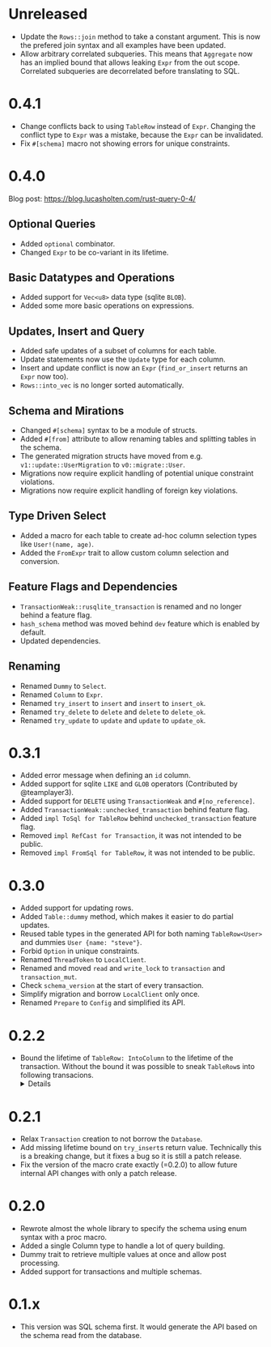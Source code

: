 # Unreleased

- Update the `Rows::join` method to take a constant argument.
This is now the prefered join syntax and all examples have been updated.
- Allow arbitrary correlated subqueries.
This means that `Aggregate` now has an implied bound that allows leaking `Expr` from the
out scope. Correlated subqueries are decorrelated before translating to SQL.

# 0.4.1

- Change conflicts back to using `TableRow` instead of `Expr`.
Changing the conflict type to `Expr` was a mistake, because the `Expr` can be invalidated.
- Fix `#[schema]` macro not showing errors for unique constraints.

# 0.4.0

Blog post: https://blog.lucasholten.com/rust-query-0-4/

## Optional Queries
- Added `optional` combinator.
- Changed `Expr` to be co-variant in its lifetime.

## Basic Datatypes and Operations
- Added support for `Vec<u8>` data type (sqlite `BLOB`).
- Added some more basic operations on expressions.

## Updates, Insert and Query
- Added safe updates of a subset of columns for each table.
- Update statements now use the `Update` type for each column.
- Insert and update conflict is now an `Expr` (`find_or_insert` returns an `Expr` now too).
- `Rows::into_vec` is no longer sorted automatically.

## Schema and Mirations
- Changed `#[schema]` syntax to be a module of structs.
- Added `#[from]` attribute to allow renaming tables and splitting tables in the schema.
- The generated migration structs have moved from e.g. `v1::update::UserMigration` to `v0::migrate::User`.
- Migrations now require explicit handling of potential unique constraint violations.
- Migrations now require explicit handling of foreign key violations.

## Type Driven Select
- Added a macro for each table to create ad-hoc column selection types like `User!(name, age)`.
- Added the `FromExpr` trait to allow custom column selection and conversion.

## Feature Flags and Dependencies
- `TransactionWeak::rusqlite_transaction` is renamed and no longer behind a feature flag.
- `hash_schema` method was moved behind `dev` feature which is enabled by default.
- Updated dependencies.

## Renaming
- Renamed `Dummy` to `Select`.
- Renamed `Column` to `Expr`.
- Renamed `try_insert` to `insert` and `insert` to `insert_ok`.
- Renamed `try_delete` to `delete` and `delete` to `delete_ok`.
- Renamed `try_update` to `update` and `update` to `update_ok`.

# 0.3.1

- Added error message when defining an `id` column.
- Added support for sqlite `LIKE` and `GLOB` operators (Contributed by @teamplayer3).
- Added support for `DELETE` using `TransactionWeak` and `#[no_reference]`.
- Added `TransactionWeak::unchecked_transaction` behind feature flag.
- Added `impl ToSql for TableRow` behind `unchecked_transaction` feature flag.
- Removed `impl RefCast for Transaction`, it was not intended to be public.
- Removed `impl FromSql for TableRow`, it was not intended to be public.

# 0.3.0

- Added support for updating rows.
- Added `Table::dummy` method, which makes it easier to do partial updates.
- Reused table types in the generated API for both naming `TableRow<User>` and dummies `User {name: "steve"}`.
- Forbid `Option` in unique constraints.
- Renamed `ThreadToken` to `LocalClient`.
- Renamed and moved `read` and `write_lock` to `transaction` and `transaction_mut`.
- Check `schema_version` at the start of every transaction.
- Simplify migration and borrow `LocalClient` only once.
- Renamed `Prepare` to `Config` and simplified its API.

# 0.2.2

- Bound the lifetime of `TableRow: IntoColumn` to the lifetime of the transaction.
Without the bound it was possible to sneak `TableRow`s into following transacions. <details>
`query_one` now checks that its input lives for as long as the transaction.
To make sure that `query_one` still checks that the dummy is "global", the transaction now has an invariant lifetime.
</details>

# 0.2.1

- Relax `Transaction` creation to not borrow the `Database`.
- Add missing lifetime bound on `try_insert`s return value.
Technically this is a breaking change, but it fixes a bug so it is still a patch release.
- Fix the version of the macro crate exactly (=0.2.0) to allow future internal API changes with only a patch release.

# 0.2.0

- Rewrote almost the whole library to specify the schema using enum syntax with a proc macro.
- Added a single Column type to handle a lot of query building.
- Dummy trait to retrieve multiple values at once and allow post processing.
- Added support for transactions and multiple schemas.

# 0.1.x

- This version was SQL schema first. It would generate the API based on the schema read from the database.
